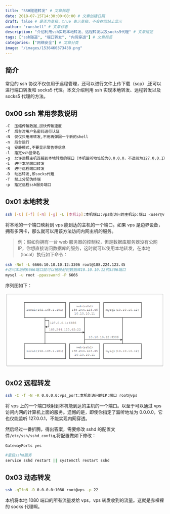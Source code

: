 ```yaml
---
title: "SSH隧道转发" # 文章标题
date: 2018-07-15T14:30:00+08:00 # 文章创建日期
draft: false # 是否为草稿，true 表示草稿，不会在网站上显示
author: "runshell" # 文章作者
description: "介绍利用ssh实现本地转发、远程转发以及socks5代理" # 文章描述
tags: ["ssh隧道", "端口转发", "内网穿透"] # 文章标签
categories: ["网络安全"] # 文章分类
image: "/images/1536460373438.png"
---
```


## 简介

常见的 ssh 协议不仅仅用于远程管理，还可以进行文件上传下载（scp）,还可以进行端口转发和 socks5 代理。本文介绍利用 ssh 实现本地转发、远程转发以及 socks5 代理的方法。

## 0x00 ssh 常用参数说明

```bash
-C  压缩传输数据,加快传输速度
-f  后台对用户名密码进行认证
-N  仅仅只用来转发,不用再弹回一个新的shell
-n  后台运行
-q  安静模式,不要显示警告等信息
-l  指定ssh登录名
-g  允许远程主机连接到本地转发的端口（本机监听地址设为0.0.0.0，不选则为127.0.0.1）
-L  进行本地端口转发
-R  进行远程端口转发
-D  动态转发,即socks代理
-T  禁止分配伪终端
-p  指定远程ssh服务端口
```

## 0x01 本地转发

```bash
ssh [-C] [-f] [-N] [-g] -L [本机ip]:本机端口:vps能访问的主机ip:端口 <user@vps>
```

将本地的一个端口映射到 vps 能到达的主机的一个端口。如果 vps 是边界设备，拥有多网卡，那么就可以用该方法访问内网主机的服务。

> 例：假如你拥有一台 web 服务器的控制权，但是数据库服务器没有公网 IP，你想直接访问数据库的服务，这时就可以使用本地转发，在本地（local）执行如下命令：

```bash
ssh -Nnf -L 6666:10.10.10.12:3306 root@188.224.123.45
#访问本地的6666端口就可以被映射到数据库10.10.10.12的3306端口
mysql -u root -ppassword -P 6666
```

序列图如下：

![1536460373438](/images/1536460373438.png)

## 0x02 远程转发

```bash
ssh -C -f -N -R 0.0.0.0:vps_port:本机能访问的IP:端口 root@vps
```

将 vps 上的一个端口映射到本机能到达的主机的一个端口。以至于可以通过 vps 访问内网的计算机上面的服务。遗憾的是，即使你指定了监听地址为 0.0.0.0，它也仅能监听 127.0.0.1，不能实现内网穿透。

然后经过一番折腾，得出答案，需要修改 sshd 的配置文件`/etc/ssh/sshd_config`,将配置做如下修改：

```config
GatewayPorts yes
```

```bash
#重启sshd服务
service sshd restart || systemctl restart sshd
```

## 0x03 动态转发

```bash
ssh -qTfnN -D 0.0.0.0:1080 root@vps -p 22
```

本机将本地 1080 端口的所有流量发给 vps，vps 转发收到的流量。这就是赤裸裸的 socks 代理啊。
